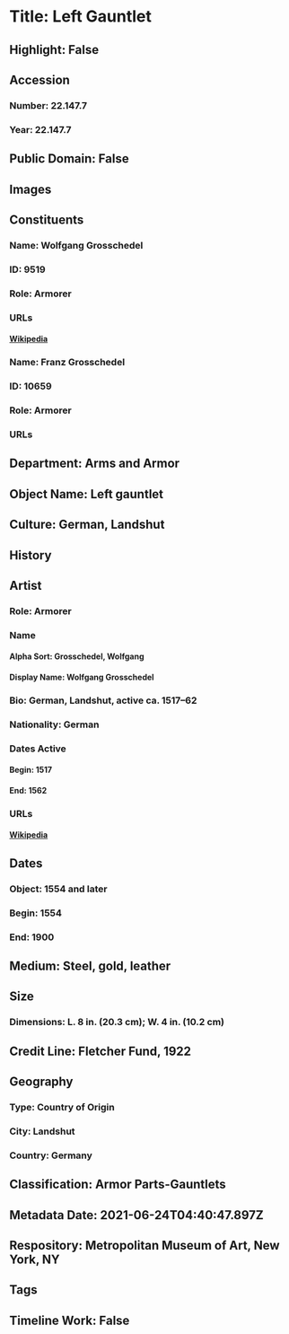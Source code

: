 # Title: Left Gauntlet
## Highlight: False
## Accession
### Number: 22.147.7
### Year: 22.147.7
## Public Domain: False
## Images
## Constituents
### Name: Wolfgang Grosschedel
### ID: 9519
### Role: Armorer
### URLs
#### [Wikipedia](https://www.wikidata.org/wiki/Q65554952)
### Name: Franz Grosschedel
### ID: 10659
### Role: Armorer
### URLs
## Department: Arms and Armor
## Object Name: Left gauntlet
## Culture: German, Landshut
## History
## Artist
### Role: Armorer
### Name
#### Alpha Sort: Grosschedel, Wolfgang
#### Display Name: Wolfgang Grosschedel
### Bio: German, Landshut, active ca. 1517–62
### Nationality: German
### Dates Active
#### Begin: 1517
#### End: 1562
### URLs
#### [Wikipedia](https://www.wikidata.org/wiki/Q65554952)
## Dates
### Object: 1554 and later
### Begin: 1554
### End: 1900
## Medium: Steel, gold, leather
## Size
### Dimensions: L. 8 in. (20.3 cm); W. 4 in. (10.2 cm)
## Credit Line: Fletcher Fund, 1922
## Geography
### Type: Country of Origin
### City: Landshut
### Country: Germany
## Classification: Armor Parts-Gauntlets
## Metadata Date: 2021-06-24T04:40:47.897Z
## Respository: Metropolitan Museum of Art, New York, NY
## Tags
## Timeline Work: False